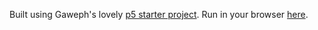 Built using Gaweph's lovely [p5 starter project](https://github.com/Gaweph/p5-typescript-starter). Run in your browser [here](https://loremdipso.github.io/yan_mandelbrot).

